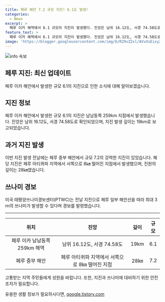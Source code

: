 ```yaml
---
title: 페루 해안 7.2 규모 지진! 6.1도 발생!
categories:
  - News
excerpt: >
  페루 이카 해역에서 6.1 규모의 지진이 발생했다. 진앙은 남위 16.12도, 서경 74.58도로 19km 깊이에 위치했다. 하루 전에도 7.2 지진이 발생한 바 있어 경보가 발령되었다. 미국 쓰나미경보센터는 최대 3m의 쓰나미가 발생할 수 있다고 경보를 발령했다. 
feature_text: >
  페루 이카 해역에서 6.1 규모의 지진이 발생했다. 진앙은 남위 16.12도, 서경 74.58도로 19km 깊이에 위치했다. 하루 전에도 7.2 지진이 발생한 바 있어 경보가 발령되었다. 미국 쓰나미경보센터는 최대 3m의 쓰나미가 발생할 수 있다고 경보를 발령했다. 
image: 'https://blogger.googleusercontent.com/img/b/R29vZ2xl/AVvXsEixyZcFfHzMRdzZMjFBmAUKJYCLCGyLL1o632UiGVXcaFdKo_bkvkuCioo0uUKlGfBVcT3P84aROyZIXSBEx3Aw5nCQ3pTgDom1WDC4m8eifvWiAmWEEVb4x6G_l8C0QH225ldMjyaFvpxGEBGNO37VmDTDMHGhJPq73UglMfDca1-0aw/s1600/blogspot.png'
---
```


<p><img src="https://blogger.googleusercontent.com/img/b/R29vZ2xl/AVvXsEixyZcFfHzMRdzZMjFBmAUKJYCLCGyLL1o632UiGVXcaFdKo_bkvkuCioo0uUKlGfBVcT3P84aROyZIXSBEx3Aw5nCQ3pTgDom1WDC4m8eifvWiAmWEEVb4x6G_l8C0QH225ldMjyaFvpxGEBGNO37VmDTDMHGhJPq73UglMfDca1-0aw/s1600/blogspot.png" alt="info 속보" /></p>

<h2 data-ke-size="size26">페루 지진: 최신 업데이트</h2>

<p data-ke-size="size16">페루 이카 해안에서 발생한 규모 6.1의 지진으로 인한 소식에 대해 알아보겠습니다.</p>

<h2>지진 정보</h2>

<p data-ke-size="size16">페루 이카 해안에서 발생한 규모 6.1의 지진은 남남동쪽 259km 지점에서 발생했습니다. 진앙은 남위 16.12도, 서경 74.58도로 확인되었으며, 지진 발생 깊이는 19km로 보고되었습니다.</p>

<h2>과거 지진 발생</h2>

<p data-ke-size="size16">이번 지진 발생 전날에는 페루 중부 해안에서 규모 7.2의 강력한 지진이 있었습니다. 해당 지진은 페루 아티퀴파 지역에서 서쪽으로 8㎞ 떨어진 지점에서 발생했으며, 진원의 깊이는 28㎞였습니다.</p>

<h2>쓰나미 경보</h2>

<p data-ke-size="size16">미국 태평양쓰나미경보센터(PTWC)는 전날 지진으로 페루 일부 해안선을 따라 최대 3ｍ의 쓰나미가 발생할 수 있다며 경보를 발령했습니다.</p>

<hr>

<table>
  <thead>
    <tr>
      <th style="text-align: center;">위치</th>
      <th style="text-align: center;">진앙</th>
      <th style="text-align: center;">깊이</th>
      <th style="text-align: center;">규모</th>
    </tr>
  </thead>
  <tbody>
    <tr>
      <td style="text-align: center;">페루 이카 남남동쪽 259km 해역</td>
      <td style="text-align: center;">남위 16.12도, 서경 74.58도</td>
      <td style="text-align: center;">19km</td>
      <td style="text-align: center;">6.1</td>
    </tr>
    <tr>
      <td style="text-align: center;">페루 중부 해안</td>
      <td style="text-align: center;">페루 아티퀴파 지역에서 서쪽으로 8㎞ 떨어진 지점</td>
      <td style="text-align: center;">28㎞</td>
      <td style="text-align: center;">7.2</td>
    </tr>
  </tbody>
</table>

<p data-ke-size="size16">고통받는 지역 주민들에게 성원을 바랍니다. 또한, 지진과 쓰나미에 대비하기 위한 안전 조치가 필요합니다.</p>
유용한 생활 정보가 필요하시다면, <a href="https://qoogle.tistory.com" rel="dofollow">qoogle.tistory.com</a>


